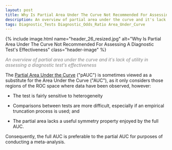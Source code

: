 ```yaml
---
layout: post
title: Why Is Partial Area Under The Curve Not Recommended For Assessing A Diagnostic Test's Effectiveness?   
description: An overview of partial area under the curve and it's lack of utility in assessing a diagnostic test's effectiveness
tags: Diagnostic_Tests Diagnostic_Odds_Ratio Area_Under_Curve
---
```


{% include image.html name="header_26_resized.jpg" alt="Why Is Partial Area Under The Curve Not Recommended For Assessing A Diagnostic Test's Effectiveness" class="header-image" %} 

<p style="color: grey"><i>An overview of partial area under the curve and it's lack of utility in assessing a diagnostic test's effectiveness</i></p>


<!--more-->

The [Partial Area Under the Curve](https://www.ncbi.nlm.nih.gov/pubmed/15900606) ("pAUC") is sometimes viewed as a substitute for the Area Under the Curve ("AUC"), as it only considers those regions of the ROC space where data have been observed, however:

* The test is fairly sensitive to heterogeneity

* Comparisons between tests are more difficult, especially if an empirical truncation process is used; and 

* The partial area lacks a useful symmetry property enjoyed by the full AUC.

Consequently, the full AUC is preferable to the partial AUC for purposes of conducting a meta-analysis.

